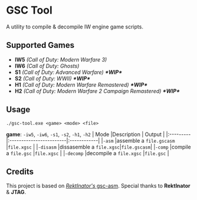 # GSC Tool
A utility to compile & decompile IW engine game scripts.
## Supported Games 
- **IW5** *(Call of Duty: Modern Warfare 3)*
- **IW6** *(Call of Duty: Ghosts)*
- **S1** *(Call of Duty: Advanced Warfare)* ***\*WIP\****
- **S2** *(Call of Duty: WWII)* ***\*WIP\****
- **H1** *(Call of Duty: Modern Warfare Remastered)* ***\*WIP\****
- **H2** *(Call of Duty: Modern Warfare 2 Campaign Remastered)* ***\*WIP\****
## Usage
``./gsc-tool.exe <game> <mode> <file>``

**game**: `-iw5`, `-iw6`, `-s1`, `-s2`, `-h1`, `-h2`
| Mode     |Description              | Output      |
|:---------|:------------------------|:------------|
|`-asm`    |assemble a `file.gscasm` |`file.xgsc`  |
|`-disasm` |dissasemble a `file.xgsc`|`file.gscasm`|
|`-comp`   |compile a `file.gsc`     |`file.xgsc`  |
|`-decomp` |decompile a `file.xgsc`  |`file.gsc`   |
## Credits
This project is based on  [*RektInator's* gsc-asm](https://github.com/ZoneTool/gsc-asm). Special thanks to **RektInator** & **JTAG**.